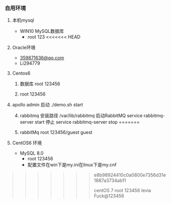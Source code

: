 ### 自用环境

1. 本机mysql
   * WIN10  MySQL数据库
     * root  123
<<<<<<< HEAD
2. Oracle环境
   * 359871636@qq.com
   * Li294779
3. Centos6 
   1. 数据库  root 123456
   
   2. root   123456
   
3. apollo  admin  启动  ./demo.sh start

   4. rabbitmq 安装路径 /var/lib/rabbitmq   启动RabbitMQ  service rabbitmq-server start  停止  service rabbitmq-server stop
     =======
   
   5. rabbitMq  root  123456/guest guest
   
2. CentOS6 环境
   * MySQL 8.0
     * root 123456
     * 配置文件在win下是my.ini在linux下是my.cnf

>>>>>>> e8b98924410c0a0800e7356d31e1887a3734ab11
>>>>>>>
>>>>>>> centOS 7   root 123456   levia Fuck@123456
